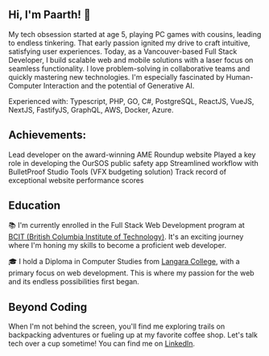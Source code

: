 ## Hi, I'm Paarth! 💖
My tech obsession started at age 5, playing PC games with cousins, leading to endless tinkering. That early passion ignited my drive to craft intuitive, satisfying user experiences. Today, as a Vancouver-based Full Stack Developer, I build scalable web and mobile solutions with a laser focus on seamless functionality. I love problem-solving in collaborative teams and quickly mastering new technologies. I'm especially fascinated by Human-Computer Interaction and the potential of Generative AI.

Experienced with: Typescript, PHP, GO, C#, PostgreSQL, ReactJS, VueJS, NextJS, FastifyJS, GraphQL, AWS, Docker, Azure.

## Achievements:

Lead developer on the award-winning AME Roundup website
Played a key role in developing the OurSOS public safety app
Streamlined workflow with BulletProof Studio Tools (VFX budgeting solution)
Track record of exceptional website performance scores


## Education

📚 I'm currently enrolled in the Full Stack Web Development program at [BCIT (British Columbia Institute of Technology)](https://www.bcit.ca/). It's an exciting journey where I'm honing my skills to become a proficient web developer.

🎓 I hold a Diploma in Computer Studies from [Langara College](https://langara.ca), with a primary focus on web development. This is where my passion for the web and its endless possibilities first began.


## Beyond Coding
When I'm not behind the screen, you'll find me exploring trails on backpacking adventures or fueling up at my favorite coffee shop. Let's talk tech over a cup sometime!
You can find me on [LinkedIn](https://www.linkedin.com/in/paarth-dhammi-a59519154/).
